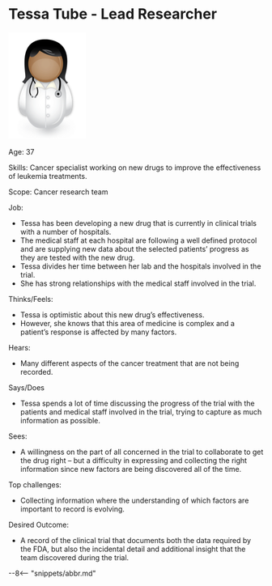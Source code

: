 <!-- SPDX-License-Identifier: CC-BY-4.0 -->
<!-- Copyright Contributors to the ODPi Egeria project. -->

# Tessa Tube - Lead Researcher

![Icon](tessa-tube.png)

Age: 37

Skills:
Cancer specialist working on new drugs to improve the effectiveness of
leukemia treatments.

Scope: Cancer research team

Job: 
* Tessa has been developing a new drug that is currently in clinical
trials with a number of hospitals.
* The medical staff at each hospital are following a well defined
protocol and are supplying new data about the selected patients’ progress
as they are tested with the new drug.
* Tessa divides her time between her lab and the hospitals
involved in the trial.
* She has strong relationships with the medical staff involved in the trial.

Thinks/Feels:
* Tessa is optimistic about this new drug’s effectiveness.
* However, she knows that this area of medicine is complex and
a patient’s response is affected by many factors.

Hears:
* Many different aspects of the cancer treatment that are not being recorded.

Says/Does
* Tessa spends a lot of time discussing the progress of the trial with
the patients and medical staff involved in the trial,
trying to capture as much information as possible.

Sees:
* A willingness on the part of all concerned in the trial to collaborate
to get the drug right – but a difficulty in expressing and collecting
the right information since new factors are being discovered all of the time.

Top challenges:
* Collecting information where the understanding of which factors are
important to record is evolving.

Desired Outcome:
* A record of the clinical trial that documents both the data required
by the FDA, but also the incidental detail and additional insight
that the team discovered during the trial.



--8<-- "snippets/abbr.md"
